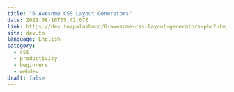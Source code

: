 ```yaml
---
title: "6 Awesome CSS Layout Generators"
date: 2021-08-16T05:42:07Z
link: https://dev.to/palashmon/6-awesome-css-layout-generators-pbc?utm_medium=RSS&utm_source=news.12bit.vn
site: dev.to
language: English
category:
  - css
  - productivity
  - beginners
  - webdev
draft: false
---
```

